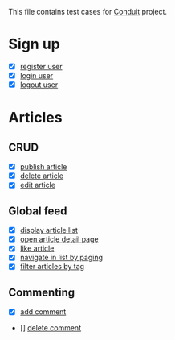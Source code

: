 This file contains test cases for [Conduit](https://demo.realworld.io/) project.

# Sign up

* [x] [register user](register_user.md)
* [x] [login user](login_user.md)
* [x] [logout user](logout_user.md)

# Articles

## CRUD

* [x] [publish article](articles/crud/publish_article.md)
* [x] [delete article](articles/crud/delete_article.md)
* [x] [edit article](articles/crud/edit_article.md)

## Global feed

* [x] [display article list](articles/global_feed/display_article_list.md)
* [x] [open article detail page](articles/global_feed/open_article_detail_page.md)
* [x] [like article](articles/global_feed/like_article.md)
* [x] [navigate in list by paging](articles/global_feed/paging_navigation.md)
* [x] [filter articles by tag](articles/global_feed/filter_articles_by_tag.md)

## Commenting
* [x] [add comment](comments/add_comment.md)
* [] [delete comment](comments/delete_comment.md)